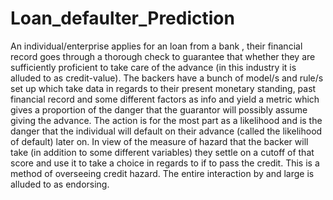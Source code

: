 # Loan_defaulter_Prediction
An individual/enterprise applies for an loan from a bank , their financial record goes through a thorough check to guarantee that whether they are sufficiently proficient to take care of the advance (in this industry it is alluded to as credit-value).   The backers have a bunch of model/s and rule/s set up which take data in regards to their present monetary standing, past financial record and some different factors as info and yield a metric which gives a proportion of the danger that the guarantor will possibly assume giving the advance. The action is for the most part as a likelihood and is the danger that the individual will default on their advance (called the likelihood of default) later on.   In view of the measure of hazard that the backer will take (in addition to some different variables) they settle on a cutoff of that score and use it to take a choice in regards to if to pass the credit. This is a method of overseeing credit hazard. The entire interaction by and large is alluded to as endorsing.
